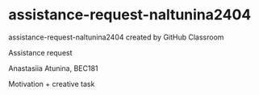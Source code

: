 # assistance-request-naltunina2404
assistance-request-naltunina2404 created by GitHub Classroom

Assistance request

Anastasiia Atuninа, BEC181

Motivation + creative task
